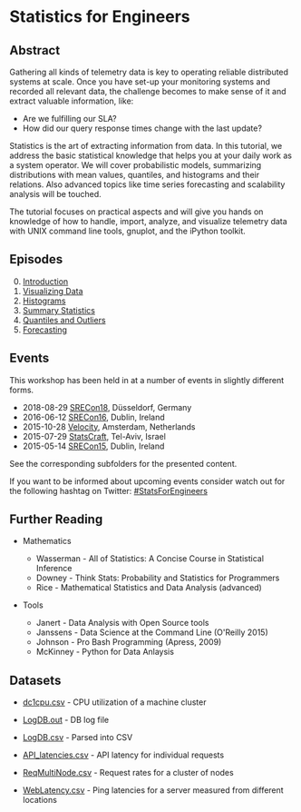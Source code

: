 # Statistics for Engineers

## Abstract

Gathering all kinds of telemetry data is key to operating reliable distributed systems at scale. Once you have set-up your monitoring systems and recorded all relevant data, the challenge becomes to make sense of it and extract valuable information, like:

* Are we fulfilling our SLA?
* How did our query response times change with the last update?

Statistics is the art of extracting information from data. In this tutorial, we address the basic statistical knowledge that helps you at your daily work as a system operator. We will cover probabilistic models, summarizing distributions with mean values, quantiles, and histograms and their relations. Also advanced topics like time series forecasting and scalability analysis will be touched.

The tutorial focuses on practical aspects and will give you hands on knowledge of how to handle, import, analyze, and visualize telemetry data with UNIX command line tools, gnuplot, and the iPython toolkit.

## Episodes

0. [Introduction](2015-10-28-Velocity-Amsterdam/Episode%200%20--%20Introduction.ipynb)
1. [Visualizing Data](2015-10-28-Velocity-Amsterdam/Episode%201%20--%20Visualizing%20Data.ipynb)
2. [Histograms](2015-10-28-Velocity-Amsterdam/Episode%202%20--%20Histograms.ipynb)
3. [Summary Statistics](2015-10-28-Velocity-Amsterdam/Episode%203%20--%20Summary%20Statistics.ipynb)
4. [Quantiles and Outliers](2015-10-28-Velocity-Amsterdam/Episode%204%20--%20Quantiles%20and%20Outliers.ipynb)
5. [Forecasting](2015-10-28-Velocity-Amsterdam/Episode%205%20--%20Forecasting.ipynb)

## Events

This workshop has been held in at a number of events in slightly different forms.

* 2018-08-29 [SRECon18](https://www.usenix.org/conference/srecon18europe), Düsseldorf, Germany
* 2016-06-12 [SRECon16](https://srecon16europe.sched.org/event/7VkQ/statistics-for-engineers), Dublin, Ireland
* 2015-10-28 [Velocity](http://velocityconf.com/devops-web-performance-eu-2015/public/schedule/detail/45241), Amsterdam, Netherlands
* 2015-07-29 [StatsCraft](http://www.statscraft.org.il/), Tel-Aviv, Israel
* 2015-05-14 [SRECon15](https://www.usenix.org/conference/srecon15europe/program), Dublin, Ireland

See the corresponding subfolders for the presented content.

If you want to be informed about upcoming events consider watch out for the following hashtag on Twitter: [#StatsForEngineers](https://twitter.com/search?q=%23statsforengineers&src=typd)

## Further Reading

* Mathematics
  - Wasserman - All of Statistics: A Concise Course in Statistical Inference  
  - Downey - Think Stats: Probability and Statistics for Programmers  
  - Rice - Mathematical Statistics and Data Analysis (advanced)

* Tools
  - Janert - Data Analysis with Open Source tools
  - Janssens - Data Science at the Command Line (O'Reilly 2015)  
  - Johnson - Pro Bash Programming (Apress, 2009)
  - McKinney - Python for Data Anlaysis  


## Datasets

* [dc1cpu.csv](datasets/dc1cpu.csv) - CPU utilization of a machine cluster

* [LogDB.out](datasets/LogDB.out) - DB log file

* [LogDB.csv](datasets/LogDB.csv) - Parsed into CSV
  
* [API_latencies.csv](datasets/API_latencies.csv) - API latency for individual requests

* [ReqMultiNode.csv](datasets/ReqMultiNode.csv) - Request rates for a cluster of nodes

* [WebLatency.csv](datasets/WebLatency.csv) - Ping latencies for a server measured from different locations
